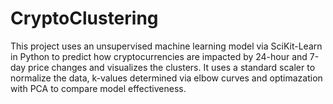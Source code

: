 # CryptoClustering

This project uses an unsupervised machine learning model via SciKit-Learn in Python to predict how cryptocurrencies are impacted by 24-hour and 7-day price changes and visualizes the clusters. It uses a standard scaler to normalize the data, k-values determined via elbow curves and optimazation with PCA to compare model effectiveness. 
